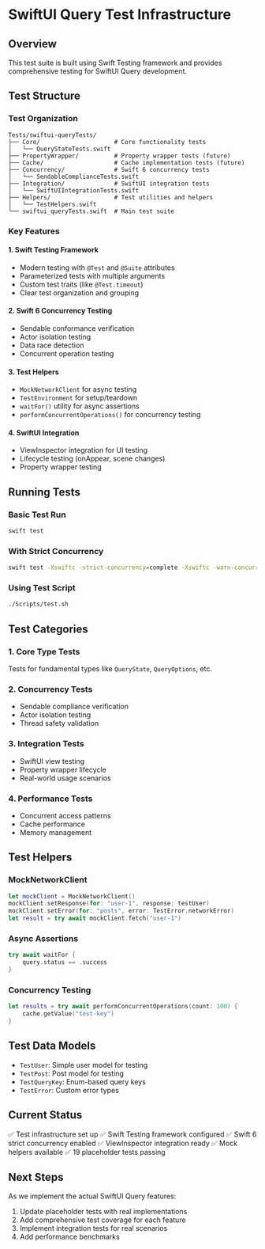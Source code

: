 # SwiftUI Query Test Infrastructure

## Overview
This test suite is built using Swift Testing framework and provides comprehensive testing for SwiftUI Query development.

## Test Structure

### Test Organization
```
Tests/swiftui-queryTests/
├── Core/                     # Core functionality tests
│   └── QueryStateTests.swift
├── PropertyWrapper/          # Property wrapper tests (future)
├── Cache/                    # Cache implementation tests (future)
├── Concurrency/              # Swift 6 concurrency tests
│   └── SendableComplianceTests.swift
├── Integration/              # SwiftUI integration tests
│   └── SwiftUIIntegrationTests.swift
├── Helpers/                  # Test utilities and helpers
│   └── TestHelpers.swift
└── swiftui_queryTests.swift  # Main test suite
```

### Key Features

#### 1. Swift Testing Framework
- Modern testing with `@Test` and `@Suite` attributes
- Parameterized tests with multiple arguments
- Custom test traits (like `@Test.timeout`)
- Clear test organization and grouping

#### 2. Swift 6 Concurrency Testing
- Sendable conformance verification
- Actor isolation testing
- Data race detection
- Concurrent operation testing

#### 3. Test Helpers
- `MockNetworkClient` for async testing
- `TestEnvironment` for setup/teardown
- `waitFor()` utility for async assertions
- `performConcurrentOperations()` for concurrency testing

#### 4. SwiftUI Integration
- ViewInspector integration for UI testing
- Lifecycle testing (onAppear, scene changes)
- Property wrapper testing

## Running Tests

### Basic Test Run
```bash
swift test
```

### With Strict Concurrency
```bash
swift test -Xswiftc -strict-concurrency=complete -Xswiftc -warn-concurrency --parallel
```

### Using Test Script
```bash
./Scripts/test.sh
```

## Test Categories

### 1. Core Type Tests
Tests for fundamental types like `QueryState`, `QueryOptions`, etc.

### 2. Concurrency Tests
- Sendable compliance verification
- Actor isolation testing
- Thread safety validation

### 3. Integration Tests
- SwiftUI view testing
- Property wrapper lifecycle
- Real-world usage scenarios

### 4. Performance Tests
- Concurrent access patterns
- Cache performance
- Memory management

## Test Helpers

### MockNetworkClient
```swift
let mockClient = MockNetworkClient()
mockClient.setResponse(for: "user-1", response: testUser)
mockClient.setError(for: "posts", error: TestError.networkError)
let result = try await mockClient.fetch("user-1")
```

### Async Assertions
```swift
try await waitFor {
    query.status == .success
}
```

### Concurrency Testing
```swift
let results = try await performConcurrentOperations(count: 100) {
    cache.getValue("test-key")
}
```

## Test Data Models
- `TestUser`: Simple user model for testing
- `TestPost`: Post model for testing
- `TestQueryKey`: Enum-based query keys
- `TestError`: Custom error types

## Current Status
✅ Test infrastructure set up
✅ Swift Testing framework configured
✅ Swift 6 strict concurrency enabled
✅ ViewInspector integration ready
✅ Mock helpers available
✅ 19 placeholder tests passing

## Next Steps
As we implement the actual SwiftUI Query features:
1. Update placeholder tests with real implementations
2. Add comprehensive test coverage for each feature
3. Implement integration tests for real scenarios
4. Add performance benchmarks